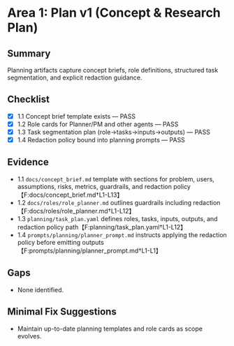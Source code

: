 # Area 1: Plan v1 (Concept & Research Plan)

## Summary
Planning artifacts capture concept briefs, role definitions, structured task segmentation, and explicit redaction guidance.

## Checklist
- [x] 1.1 Concept brief template exists — PASS
- [x] 1.2 Role cards for Planner/PM and other agents — PASS
- [x] 1.3 Task segmentation plan (role→tasks→inputs→outputs) — PASS
- [x] 1.4 Redaction policy bound into planning prompts — PASS

## Evidence
- 1.1 `docs/concept_brief.md` template with sections for problem, users, assumptions, risks, metrics, guardrails, and redaction policy【F:docs/concept_brief.md†L1-L13】
- 1.2 `docs/roles/role_planner.md` outlines guardrails including redaction【F:docs/roles/role_planner.md†L1-L12】
- 1.3 `planning/task_plan.yaml` defines roles, tasks, inputs, outputs, and redaction policy path【F:planning/task_plan.yaml†L1-L12】
- 1.4 `prompts/planning/planner_prompt.md` instructs applying the redaction policy before emitting outputs【F:prompts/planning/planner_prompt.md†L1-L1】

## Gaps
- None identified.

## Minimal Fix Suggestions
- Maintain up-to-date planning templates and role cards as scope evolves.
